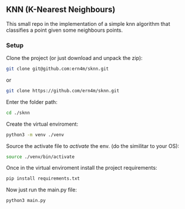 ## KNN (K-Nearest Neighbours)
This small repo in the implementation of a simple knn algorithm that classifies a point given some neighbours points.

### Setup
Clone the project (or just download and unpack the zip):
```bash
git clone git@github.com:ern4m/sknn.git
```
or
```bash
git clone https://github.com/ern4m/sknn.git
```
Enter the folder path:
```bash
cd ./sknn
```
Create the virtual enviroment:
```bash
python3 -m venv ./venv
```
Source the activate file to _activate_ the env. (do the similitar to your OS):
```bash
source ./venv/bin/activate
```
Once in the virtual enviroment install the project requirements:

```bash
pip install requirements.txt
```
Now just run the main.py file:

```bash
python3 main.py
```
